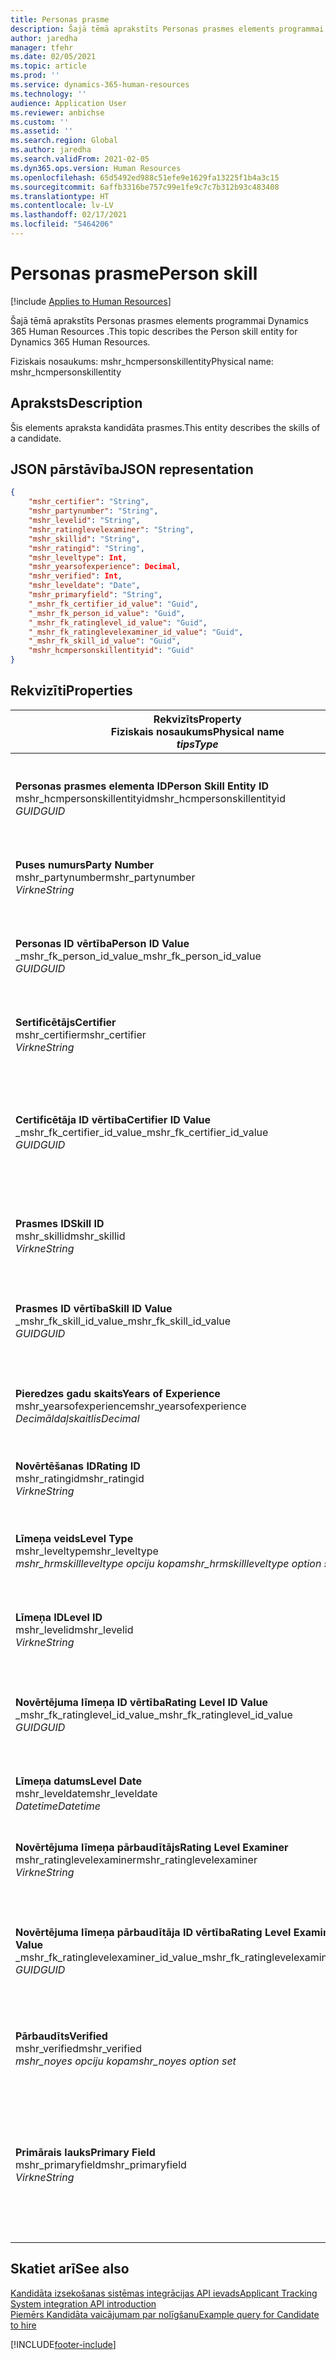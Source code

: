 ```yaml
---
title: Personas prasme
description: Šajā tēmā aprakstīts Personas prasmes elements programmai Dynamics 365 Human Resources .
author: jaredha
manager: tfehr
ms.date: 02/05/2021
ms.topic: article
ms.prod: ''
ms.service: dynamics-365-human-resources
ms.technology: ''
audience: Application User
ms.reviewer: anbichse
ms.custom: ''
ms.assetid: ''
ms.search.region: Global
ms.author: jaredha
ms.search.validFrom: 2021-02-05
ms.dyn365.ops.version: Human Resources
ms.openlocfilehash: 65d5492ed988c51efe9e1629fa13225f1b4a3c15
ms.sourcegitcommit: 6affb3316be757c99e1fe9c7c7b312b93c483408
ms.translationtype: HT
ms.contentlocale: lv-LV
ms.lasthandoff: 02/17/2021
ms.locfileid: "5464206"
---
```

# <a name="person-skill"></a><span data-ttu-id="7277d-103">Personas prasme</span><span class="sxs-lookup"><span data-stu-id="7277d-103">Person skill</span></span>

[!include [Applies to Human Resources](../includes/applies-to-hr.md)]

<span data-ttu-id="7277d-104">Šajā tēmā aprakstīts Personas prasmes elements programmai Dynamics 365 Human Resources .</span><span class="sxs-lookup"><span data-stu-id="7277d-104">This topic describes the Person skill entity for Dynamics 365 Human Resources.</span></span>

<span data-ttu-id="7277d-105">Fiziskais nosaukums: mshr_hcmpersonskillentity</span><span class="sxs-lookup"><span data-stu-id="7277d-105">Physical name: mshr_hcmpersonskillentity</span></span>

## <a name="description"></a><span data-ttu-id="7277d-106">Apraksts</span><span class="sxs-lookup"><span data-stu-id="7277d-106">Description</span></span>

<span data-ttu-id="7277d-107">Šis elements apraksta kandidāta prasmes.</span><span class="sxs-lookup"><span data-stu-id="7277d-107">This entity describes the skills of a candidate.</span></span>

## <a name="json-representation"></a><span data-ttu-id="7277d-108">JSON pārstāvība</span><span class="sxs-lookup"><span data-stu-id="7277d-108">JSON representation</span></span>

```json
{
    "mshr_certifier": "String",
    "mshr_partynumber": "String",
    "mshr_levelid": "String",
    "mshr_ratinglevelexaminer": "String",
    "mshr_skillid": "String",
    "mshr_ratingid": "String",
    "mshr_leveltype": Int,
    "mshr_yearsofexperience": Decimal,
    "mshr_verified": Int,
    "mshr_leveldate": "Date",
    "mshr_primaryfield": "String",
    "_mshr_fk_certifier_id_value": "Guid",
    "_mshr_fk_person_id_value": "Guid",
    "_mshr_fk_ratinglevel_id_value": "Guid",
    "_mshr_fk_ratinglevelexaminer_id_value": "Guid",
    "_mshr_fk_skill_id_value": "Guid",
    "mshr_hcmpersonskillentityid": "Guid"
}
```

## <a name="properties"></a><span data-ttu-id="7277d-109">Rekvizīti</span><span class="sxs-lookup"><span data-stu-id="7277d-109">Properties</span></span>

| <span data-ttu-id="7277d-110">Rekvizīts</span><span class="sxs-lookup"><span data-stu-id="7277d-110">Property</span></span><br><span data-ttu-id="7277d-111">**Fiziskais nosaukums**</span><span class="sxs-lookup"><span data-stu-id="7277d-111">**Physical name**</span></span><br><span data-ttu-id="7277d-112">**_tips_**</span><span class="sxs-lookup"><span data-stu-id="7277d-112">**_Type_**</span></span> | <span data-ttu-id="7277d-113">Izmantot</span><span class="sxs-lookup"><span data-stu-id="7277d-113">Use</span></span> | <span data-ttu-id="7277d-114">Apraksts</span><span class="sxs-lookup"><span data-stu-id="7277d-114">Description</span></span> |
| --- | --- | --- |
| <span data-ttu-id="7277d-115">**Personas prasmes elementa ID**</span><span class="sxs-lookup"><span data-stu-id="7277d-115">**Person Skill Entity ID**</span></span><br><span data-ttu-id="7277d-116">mshr_hcmpersonskillentityid</span><span class="sxs-lookup"><span data-stu-id="7277d-116">mshr_hcmpersonskillentityid</span></span><br><span data-ttu-id="7277d-117">*GUID*</span><span class="sxs-lookup"><span data-stu-id="7277d-117">*GUID*</span></span> | <span data-ttu-id="7277d-118">Tikai lasāms</span><span class="sxs-lookup"><span data-stu-id="7277d-118">Read-only</span></span><br><span data-ttu-id="7277d-119">Obligāts</span><span class="sxs-lookup"><span data-stu-id="7277d-119">Required</span></span> | <span data-ttu-id="7277d-120">Sistēmas ģenerēts unikāls identifikators elementa ierakstam.</span><span class="sxs-lookup"><span data-stu-id="7277d-120">System-generated unique identifier for the entity record.</span></span> |
| <span data-ttu-id="7277d-121">**Puses numurs**</span><span class="sxs-lookup"><span data-stu-id="7277d-121">**Party Number**</span></span><br><span data-ttu-id="7277d-122">mshr_partynumber</span><span class="sxs-lookup"><span data-stu-id="7277d-122">mshr_partynumber</span></span><br><span data-ttu-id="7277d-123">*Virkne*</span><span class="sxs-lookup"><span data-stu-id="7277d-123">*String*</span></span> | <span data-ttu-id="7277d-124">Lasīt/rakstīt</span><span class="sxs-lookup"><span data-stu-id="7277d-124">Read/write</span></span><br><span data-ttu-id="7277d-125">Obligāts</span><span class="sxs-lookup"><span data-stu-id="7277d-125">Required</span></span> |   <span data-ttu-id="7277d-126">Saistītās puses (personas) ieraksta ID.</span><span class="sxs-lookup"><span data-stu-id="7277d-126">The ID of the associated party (person) record.</span></span> |
| <span data-ttu-id="7277d-127">**Personas ID vērtība**</span><span class="sxs-lookup"><span data-stu-id="7277d-127">**Person ID Value**</span></span><br><span data-ttu-id="7277d-128">_mshr_fk_person_id_value</span><span class="sxs-lookup"><span data-stu-id="7277d-128">_mshr_fk_person_id_value</span></span><br><span data-ttu-id="7277d-129">*GUID*</span><span class="sxs-lookup"><span data-stu-id="7277d-129">*GUID*</span></span> | <span data-ttu-id="7277d-130">Tikai lasāms</span><span class="sxs-lookup"><span data-stu-id="7277d-130">Read-only</span></span><br><span data-ttu-id="7277d-131">Obligāts</span><span class="sxs-lookup"><span data-stu-id="7277d-131">Required</span></span><br><span data-ttu-id="7277d-132">Ārējā atslēga: mshr_dirpersonentity mshr_dirpersonentityid</span><span class="sxs-lookup"><span data-stu-id="7277d-132">Foreign key: mshr_dirpersonentityid of mshr_dirpersonentity</span></span> | <span data-ttu-id="7277d-133">Sistēmas ģenerēts puses (personas) elementa ieraksta identifikators.</span><span class="sxs-lookup"><span data-stu-id="7277d-133">The system-generated identifier of the party (person) entity record.</span></span> |
| <span data-ttu-id="7277d-134">**Sertificētājs**</span><span class="sxs-lookup"><span data-stu-id="7277d-134">**Certifier**</span></span><br><span data-ttu-id="7277d-135">mshr_certifier</span><span class="sxs-lookup"><span data-stu-id="7277d-135">mshr_certifier</span></span><br><span data-ttu-id="7277d-136">*Virkne*</span><span class="sxs-lookup"><span data-stu-id="7277d-136">*String*</span></span> | <span data-ttu-id="7277d-137">Lasīt/rakstīt</span><span class="sxs-lookup"><span data-stu-id="7277d-137">Read/write</span></span><br><span data-ttu-id="7277d-138">Neobligāti</span><span class="sxs-lookup"><span data-stu-id="7277d-138">Optional</span></span> | <span data-ttu-id="7277d-139">Tā darbinieka numurs, kurš sertificējis šo prasmi.</span><span class="sxs-lookup"><span data-stu-id="7277d-139">The personnel number of the worker who certified this skill.</span></span> |
| <span data-ttu-id="7277d-140">**Certificētāja ID vērtība**</span><span class="sxs-lookup"><span data-stu-id="7277d-140">**Certifier ID Value**</span></span><br><span data-ttu-id="7277d-141">_mshr_fk_certifier_id_value</span><span class="sxs-lookup"><span data-stu-id="7277d-141">_mshr_fk_certifier_id_value</span></span><br><span data-ttu-id="7277d-142">*GUID*</span><span class="sxs-lookup"><span data-stu-id="7277d-142">*GUID*</span></span> | <span data-ttu-id="7277d-143">Tikai lasāms</span><span class="sxs-lookup"><span data-stu-id="7277d-143">Read-only</span></span><br><span data-ttu-id="7277d-144">Neobligāti</span><span class="sxs-lookup"><span data-stu-id="7277d-144">Optional</span></span><br><span data-ttu-id="7277d-145">Ārējā atslēga: mshr_hcmworkerentity mshr_hcmworkerentityid</span><span class="sxs-lookup"><span data-stu-id="7277d-145">Foreign key: mshr_hcmworkerentityid of mshr_hcmworkerentity</span></span> | <span data-ttu-id="7277d-146">Sistēmas ģenerēts darbinieka ieraksta unikālais identifikators darbiniekam, kurš sertificēja prasmi.</span><span class="sxs-lookup"><span data-stu-id="7277d-146">System-generated unique identifier of the worker record for the worker who certified the skill.</span></span> |
| <span data-ttu-id="7277d-147">**Prasmes ID**</span><span class="sxs-lookup"><span data-stu-id="7277d-147">**Skill ID**</span></span><br><span data-ttu-id="7277d-148">mshr_skillid</span><span class="sxs-lookup"><span data-stu-id="7277d-148">mshr_skillid</span></span><br><span data-ttu-id="7277d-149">*Virkne*</span><span class="sxs-lookup"><span data-stu-id="7277d-149">*String*</span></span> | <span data-ttu-id="7277d-150">Lasīt/rakstīt</span><span class="sxs-lookup"><span data-stu-id="7277d-150">Read/write</span></span><br><span data-ttu-id="7277d-151">Obligāts</span><span class="sxs-lookup"><span data-stu-id="7277d-151">Required</span></span> | <span data-ttu-id="7277d-152">Personāla pārvaldībā definētais prasmes identifikators.</span><span class="sxs-lookup"><span data-stu-id="7277d-152">The identifier of the skill defined in Human Resources.</span></span> |
| <span data-ttu-id="7277d-153">**Prasmes ID vērtība**</span><span class="sxs-lookup"><span data-stu-id="7277d-153">**Skill ID Value**</span></span><br><span data-ttu-id="7277d-154">_mshr_fk_skill_id_value</span><span class="sxs-lookup"><span data-stu-id="7277d-154">_mshr_fk_skill_id_value</span></span><br><span data-ttu-id="7277d-155">*GUID*</span><span class="sxs-lookup"><span data-stu-id="7277d-155">*GUID*</span></span> | <span data-ttu-id="7277d-156">Tikai lasāms</span><span class="sxs-lookup"><span data-stu-id="7277d-156">Read-only</span></span><br><span data-ttu-id="7277d-157">Obligāts</span><span class="sxs-lookup"><span data-stu-id="7277d-157">Required</span></span><br><span data-ttu-id="7277d-158">Ārējā atslēga: mshr_hcmskillentityid of mshr_hcmskillentity</span><span class="sxs-lookup"><span data-stu-id="7277d-158">Foreign key: mshr_hcmskillentityid of mshr_hcmskillentity</span></span> | <span data-ttu-id="7277d-159">Sistēmas ģenerēts atlasītās prasmes identifikators.</span><span class="sxs-lookup"><span data-stu-id="7277d-159">The system-generated identifier of the selected skill.</span></span> |
| <span data-ttu-id="7277d-160">**Pieredzes gadu skaits**</span><span class="sxs-lookup"><span data-stu-id="7277d-160">**Years of Experience**</span></span><br><span data-ttu-id="7277d-161">mshr_yearsofexperience</span><span class="sxs-lookup"><span data-stu-id="7277d-161">mshr_yearsofexperience</span></span><br><span data-ttu-id="7277d-162">*Decimāldaļskaitlis*</span><span class="sxs-lookup"><span data-stu-id="7277d-162">*Decimal*</span></span> | <span data-ttu-id="7277d-163">Lasīt/rakstīt</span><span class="sxs-lookup"><span data-stu-id="7277d-163">Read/write</span></span><br><span data-ttu-id="7277d-164">Neobligāti</span><span class="sxs-lookup"><span data-stu-id="7277d-164">Optional</span></span> | <span data-ttu-id="7277d-165">Pieredzes gadu skaits, kopš kandidātam ir šī prasme.</span><span class="sxs-lookup"><span data-stu-id="7277d-165">The years of experience the candidate has in this skill.</span></span> |
| <span data-ttu-id="7277d-166">**Novērtēšanas ID**</span><span class="sxs-lookup"><span data-stu-id="7277d-166">**Rating ID**</span></span><br><span data-ttu-id="7277d-167">mshr_ratingid</span><span class="sxs-lookup"><span data-stu-id="7277d-167">mshr_ratingid</span></span><br><span data-ttu-id="7277d-168">*Virkne*</span><span class="sxs-lookup"><span data-stu-id="7277d-168">*String*</span></span> | <span data-ttu-id="7277d-169">Lasīt/rakstīt</span><span class="sxs-lookup"><span data-stu-id="7277d-169">Read/write</span></span><br><span data-ttu-id="7277d-170">Obligāts</span><span class="sxs-lookup"><span data-stu-id="7277d-170">Required</span></span> | <span data-ttu-id="7277d-171">Vērtēšanas skalas veids.</span><span class="sxs-lookup"><span data-stu-id="7277d-171">The rating scale type.</span></span> <span data-ttu-id="7277d-172">Šī elementa vērtība ir **Prasmes**.</span><span class="sxs-lookup"><span data-stu-id="7277d-172">For this entity, the value is **Skills**.</span></span> |
| <span data-ttu-id="7277d-173">**Līmeņa veids**</span><span class="sxs-lookup"><span data-stu-id="7277d-173">**Level Type**</span></span><br><span data-ttu-id="7277d-174">mshr_leveltype</span><span class="sxs-lookup"><span data-stu-id="7277d-174">mshr_leveltype</span></span><br><span data-ttu-id="7277d-175">*mshr_hrmskillleveltype opciju kopa*</span><span class="sxs-lookup"><span data-stu-id="7277d-175">*mshr_hrmskillleveltype option set*</span></span> | <span data-ttu-id="7277d-176">Lasīt/rakstīt</span><span class="sxs-lookup"><span data-stu-id="7277d-176">Read/write</span></span><br><span data-ttu-id="7277d-177">Obligāts</span><span class="sxs-lookup"><span data-stu-id="7277d-177">Required</span></span> | <span data-ttu-id="7277d-178">Veidam iedalīta kategorija līmenim, kas piešķirts prasmei.</span><span class="sxs-lookup"><span data-stu-id="7277d-178">A type categorization for the level assigned to the skill.</span></span> |
| <span data-ttu-id="7277d-179">**Līmeņa ID**</span><span class="sxs-lookup"><span data-stu-id="7277d-179">**Level ID**</span></span><br><span data-ttu-id="7277d-180">mshr_levelid</span><span class="sxs-lookup"><span data-stu-id="7277d-180">mshr_levelid</span></span><br><span data-ttu-id="7277d-181">*Virkne*</span><span class="sxs-lookup"><span data-stu-id="7277d-181">*String*</span></span> | <span data-ttu-id="7277d-182">Lasīt/rakstīt</span><span class="sxs-lookup"><span data-stu-id="7277d-182">Read/write</span></span><br><span data-ttu-id="7277d-183">Obligāts</span><span class="sxs-lookup"><span data-stu-id="7277d-183">Required</span></span> | <span data-ttu-id="7277d-184">Vērtējuma līmeņa ID, kas kandidātam ir šai prasmei.</span><span class="sxs-lookup"><span data-stu-id="7277d-184">The ID of the Rating Level the candidate has for this skill.</span></span> |
| <span data-ttu-id="7277d-185">**Novērtējuma līmeņa ID vērtība**</span><span class="sxs-lookup"><span data-stu-id="7277d-185">**Rating Level ID Value**</span></span><br><span data-ttu-id="7277d-186">_mshr_fk_ratinglevel_id_value</span><span class="sxs-lookup"><span data-stu-id="7277d-186">_mshr_fk_ratinglevel_id_value</span></span><br><span data-ttu-id="7277d-187">*GUID*</span><span class="sxs-lookup"><span data-stu-id="7277d-187">*GUID*</span></span> | <span data-ttu-id="7277d-188">Tikai lasāms</span><span class="sxs-lookup"><span data-stu-id="7277d-188">Read-only</span></span><br><span data-ttu-id="7277d-189">Obligāts</span><span class="sxs-lookup"><span data-stu-id="7277d-189">Required</span></span><br><span data-ttu-id="7277d-190">Ārējā atslēga: mshr_hcmratinglevelentity mshr_hcmratinglevelentityid</span><span class="sxs-lookup"><span data-stu-id="7277d-190">Foreign key: mshr_hcmratinglevelentityid of mshr_hcmratinglevelentity</span></span> | <span data-ttu-id="7277d-191">Sistēmas ģenerēts novērtējuma līmeņa identifikators.</span><span class="sxs-lookup"><span data-stu-id="7277d-191">The system-generated identifier of the rating level.</span></span> |
| <span data-ttu-id="7277d-192">**Līmeņa datums**</span><span class="sxs-lookup"><span data-stu-id="7277d-192">**Level Date**</span></span><br><span data-ttu-id="7277d-193">mshr_leveldate</span><span class="sxs-lookup"><span data-stu-id="7277d-193">mshr_leveldate</span></span><br><span data-ttu-id="7277d-194">*Datetime*</span><span class="sxs-lookup"><span data-stu-id="7277d-194">*Datetime*</span></span> | <span data-ttu-id="7277d-195">Lasīt/rakstīt</span><span class="sxs-lookup"><span data-stu-id="7277d-195">Read/write</span></span><br><span data-ttu-id="7277d-196">Obligāts</span><span class="sxs-lookup"><span data-stu-id="7277d-196">Required</span></span> | <span data-ttu-id="7277d-197">Datums, kurā kandidāta prasme tika novērtēta.</span><span class="sxs-lookup"><span data-stu-id="7277d-197">The date at which the candidate was rated in the skill.</span></span> |
| <span data-ttu-id="7277d-198">**Novērtējuma līmeņa pārbaudītājs**</span><span class="sxs-lookup"><span data-stu-id="7277d-198">**Rating Level Examiner**</span></span><br><span data-ttu-id="7277d-199">mshr_ratinglevelexaminer</span><span class="sxs-lookup"><span data-stu-id="7277d-199">mshr_ratinglevelexaminer</span></span><br><span data-ttu-id="7277d-200">*Virkne*</span><span class="sxs-lookup"><span data-stu-id="7277d-200">*String*</span></span> | <span data-ttu-id="7277d-201">Lasīt/rakstīt</span><span class="sxs-lookup"><span data-stu-id="7277d-201">Read/write</span></span><br><span data-ttu-id="7277d-202">Neobligāti</span><span class="sxs-lookup"><span data-stu-id="7277d-202">Optional</span></span> | <span data-ttu-id="7277d-203">Tā darbinieka numurs, kurš novērtēja kandidātu.</span><span class="sxs-lookup"><span data-stu-id="7277d-203">The personnel number of the worker who rated the candidate.</span></span> |
| <span data-ttu-id="7277d-204">**Novērtējuma līmeņa pārbaudītāja ID vērtība**</span><span class="sxs-lookup"><span data-stu-id="7277d-204">**Rating Level Examiner ID Value**</span></span><br><span data-ttu-id="7277d-205">_mshr_fk_ratinglevelexaminer_id_value</span><span class="sxs-lookup"><span data-stu-id="7277d-205">_mshr_fk_ratinglevelexaminer_id_value</span></span><br><span data-ttu-id="7277d-206">*GUID*</span><span class="sxs-lookup"><span data-stu-id="7277d-206">*GUID*</span></span> | <span data-ttu-id="7277d-207">Tikai lasāms</span><span class="sxs-lookup"><span data-stu-id="7277d-207">Read-only</span></span><br><span data-ttu-id="7277d-208">Neobligāti</span><span class="sxs-lookup"><span data-stu-id="7277d-208">Optional</span></span><br><span data-ttu-id="7277d-209">Ārējā atslēga: mshr_hcmworkerentity mshr_hcmworkerentityid</span><span class="sxs-lookup"><span data-stu-id="7277d-209">Foreign key: mshr_hcmworkerentityid of mshr_hcmworkerentity</span></span> | <span data-ttu-id="7277d-210">Sistēmas ģenerēts tā darbinieka identifikators, kurš pārbaudīja kandidāta prasmes līmeni.</span><span class="sxs-lookup"><span data-stu-id="7277d-210">The system-generated identifier of the worker who examined the candidate’s skill level.</span></span> |
| <span data-ttu-id="7277d-211">**Pārbaudīts**</span><span class="sxs-lookup"><span data-stu-id="7277d-211">**Verified**</span></span><br><span data-ttu-id="7277d-212">mshr_verified</span><span class="sxs-lookup"><span data-stu-id="7277d-212">mshr_verified</span></span><br><span data-ttu-id="7277d-213">*mshr_noyes opciju kopa*</span><span class="sxs-lookup"><span data-stu-id="7277d-213">*mshr_noyes option set*</span></span> | <span data-ttu-id="7277d-214">Lasīt/rakstīt</span><span class="sxs-lookup"><span data-stu-id="7277d-214">Read/write</span></span><br><span data-ttu-id="7277d-215">Obligāts</span><span class="sxs-lookup"><span data-stu-id="7277d-215">Required</span></span> | <span data-ttu-id="7277d-216">Norāda, vai novērtētais prasmes līmenis ir pārbaudīts.</span><span class="sxs-lookup"><span data-stu-id="7277d-216">Indicates whether the assessed skill level has been verified.</span></span> |
| <span data-ttu-id="7277d-217">**Primārais lauks**</span><span class="sxs-lookup"><span data-stu-id="7277d-217">**Primary Field**</span></span><br><span data-ttu-id="7277d-218">mshr_primaryfield</span><span class="sxs-lookup"><span data-stu-id="7277d-218">mshr_primaryfield</span></span><br><span data-ttu-id="7277d-219">*Virkne*</span><span class="sxs-lookup"><span data-stu-id="7277d-219">*String*</span></span> | <span data-ttu-id="7277d-220">Tikai lasāms</span><span class="sxs-lookup"><span data-stu-id="7277d-220">Read-only</span></span><br><span data-ttu-id="7277d-221">Obligāts</span><span class="sxs-lookup"><span data-stu-id="7277d-221">Required</span></span> | <span data-ttu-id="7277d-222">Lauks, kas jāizmanto kā elementa ieraksta identifikators.</span><span class="sxs-lookup"><span data-stu-id="7277d-222">Field to be used as an identifier of the entity record.</span></span> <span data-ttu-id="7277d-223">Puses numura, līmeņa veida, prasmes ID un līmeņa datuma kombinācija.</span><span class="sxs-lookup"><span data-stu-id="7277d-223">Combination of party number, level type, skill ID, and level date.</span></span> |

## <a name="see-also"></a><span data-ttu-id="7277d-224">Skatiet arī</span><span class="sxs-lookup"><span data-stu-id="7277d-224">See also</span></span>

[<span data-ttu-id="7277d-225">Kandidāta izsekošanas sistēmas integrācijas API ievads</span><span class="sxs-lookup"><span data-stu-id="7277d-225">Applicant Tracking System integration API introduction</span></span>](hr-admin-integration-ats-api-introduction.md)<br>
[<span data-ttu-id="7277d-226">Piemērs Kandidāta vaicājumam par nolīgšanu</span><span class="sxs-lookup"><span data-stu-id="7277d-226">Example query for Candidate to hire</span></span>](hr-admin-integration-ats-api-candidate-to-hire-example-query.md)



[!INCLUDE[footer-include](../includes/footer-banner.md)]